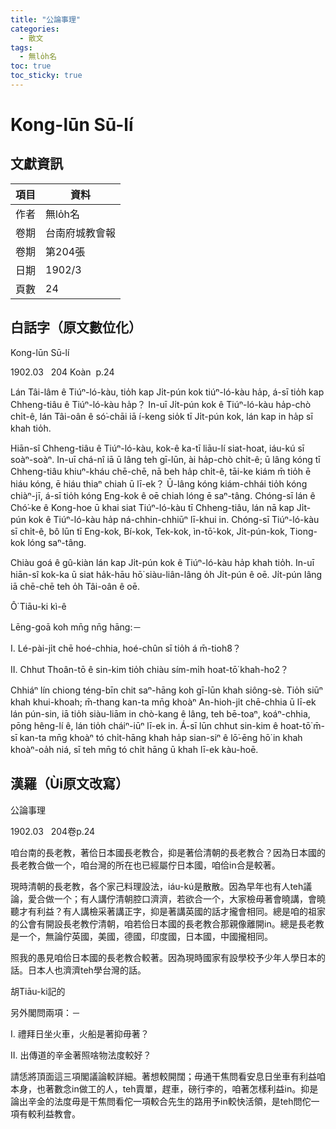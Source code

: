 ```yaml
---
title: "公論事理"
categories:
  - 散文
tags:
  - 無lo̍h名
toc: true
toc_sticky: true
---
```


# Kong-lūn Sū-lí

## 文獻資訊

| 項目 | 資料 |
|---|---|
| 作者 | 無lo̍h名 |
| 卷期 | 台南府城教會報 |
| 卷期 | 第204張 |
| 日期 | 1902/3 |
| 頁數 | 24 |

## 白話字（原文數位化）

Kong-lūn Sū-lí

1902.03   204 Koàn  p.24

Lán Tâi-lâm ê Tiúⁿ-ló-kàu, tio̍h kap Ji̍t-pún kok tiúⁿ-ló-kàu ha̍p, á-sī tio̍h kap Chheng-tiâu ê Tiúⁿ-ló-kàu ha̍p？ In-uī Ji̍t-pún kok ê Tiúⁿ-ló-kàu ha̍p-chò chi̍t-ê, lán Tâi-oân ê só͘-chāi iā í-keng sio̍k tī Ji̍t-pún kok, lán kap in ha̍p sī khah tio̍h.

Hiān-sî Chheng-tiâu ê Tiúⁿ-ló-kàu, kok-ê ka-tī liāu-lí siat-hoat, iáu-kú sī soàⁿ-soàⁿ. In-uī chá-nî iā ū lâng teh gī-lūn, ài ha̍p-chò chi̍t-ê; ū lâng kóng tī Chheng-tiâu khiuⁿ-kháu chē-chē, nā beh ha̍p chi̍t-ê, tāi-ke kiám m̄ tio̍h ē hiáu kóng, ē hiáu thiaⁿ chiah ū lī-ek？ Ū-lâng kóng kiám-chhái tio̍h kóng chiàⁿ-jī, á-sī tio̍h kóng Eng-kok ê oē chiah lóng ē saⁿ-tâng. Chóng-sī lán ê Chó͘-ke ê Kong-hoe ū khai siat Tiúⁿ-ló-kàu tī Chheng-tiâu, lán nā kap Ji̍t-pún kok ê Tiúⁿ-ló-kàu ha̍p ná-chhin-chhiūⁿ lī-khui in. Chóng-sī Tiúⁿ-ló-kàu sī chi̍t-ê, bô lūn tī Eng-kok, Bí-kok, Tek-kok, ìn-tō͘-kok, Ji̍t-pún-kok, Tiong-kok lóng saⁿ-tâng.

Chiàu goá ê gû-kiàn lán kap Ji̍t-pún kok ê Tiúⁿ-ló-kàu ha̍p khah tio̍h. In-uī hiān-sî kok-ka ū siat ha̍k-hāu hō͘ siàu-liân-lâng o̍h Ji̍t-pún ê oē. Ji̍t-pún lâng iā chē-chē teh o̍h Tâi-oân ê oē.

Ô͘ Tiāu-ki kì-ê

Lēng-goā koh mn̄g nn̄g hāng:－

I. Lé-pài-ji̍t chē hoé-chhia, hoé-chûn sī tio̍h á m̄-tioh8？

II. Chhut Thoân-tō ê sin-kim tio̍h chiàu sím-mi̍h hoat-tō͘ khah-ho2？

Chhiáⁿ lín chiong téng-bīn chit saⁿ-hāng koh gī-lūn khah siông-sè. Tio̍h siūⁿ khah khui-khoah; m̄-thang kan-ta mn̄g khoàⁿ An-hioh-ji̍t chē-chhia ū lī-ek lán pún-sin, iā tio̍h siàu-liām in chò-kang ê lâng, teh bē-toaⁿ, koáⁿ-chhia, pōng hêng-lí ê, lán tio̍h cháiⁿ-iūⁿ lī-ek in. Á-sī lūn chhut sin-kim ê hoat-tō͘ m̄-sī kan-ta mn̄g khoàⁿ tó chi̍t-hāng khah ha̍p sian-siⁿ ê lō͘-ēng hō͘ in khah khoàⁿ-oa̍h niá, sī teh mn̄g tó chi̍t hāng ū khah lī-ek kàu-hoē.

## 漢羅（Ùi原文改寫）

公論事理

1902.03   204卷p.24

咱台南的長老教，著佮日本國長老教合，抑是著佮清朝的長老教合？因為日本國的長老教合做一个，咱台灣的所在也已經屬佇日本國，咱佮in合是較著。

現時清朝的長老教，各个家己料理設法，iáu-kú是散散。因為早年也有人teh議論，愛合做一个；有人講佇清朝腔口濟濟，若欲合一个，大家檢毋著會曉講，會曉聽才有利益？有人講檢采著講正字，抑是著講英國的話才攏會相同。總是咱的祖家的公會有開設長老教佇清朝，咱若佮日本國的長老教合那親像離開in。總是長老教是一个，無論佇英國，美國，德國，印度國，日本國，中國攏相同。

照我的愚見咱佮日本國的長老教合較著。因為現時國家有設學校予少年人學日本的話。日本人也濟濟teh學台灣的話。

胡Tiāu-ki記的

另外閣問兩項：－

I. 禮拜日坐火車，火船是著抑毋著？

II. 出傳道的辛金著照啥物法度較好？

請恁將頂面這三項閣議論較詳細。著想較開闊；毋通干焦問看安息日坐車有利益咱本身，也著數念in做工的人，teh賣單，趕車，磅行李的，咱著怎樣利益in。抑是論出辛金的法度毋是干焦問看佗一項較合先生的路用予in較快活領，是teh問佗一項有較利益教會。
